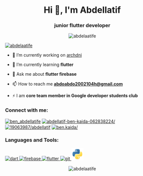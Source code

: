 <h1 align="center">Hi 👋, I'm Abdellatif</h1>
<h3 align="center">junior flutter developer</h3>

<p align="center"> <img src="https://komarev.com/ghpvc/?username=abdelaatife&label=Profile%20views&color=0e75b6&style=flat" alt="abdelaatife" /> </p>

<p align="left"> <a href="https://github.com/ryo-ma/github-profile-trophy"><img src="https://github-profile-trophy.vercel.app/?username=abdelaatife" alt="abdelaatife" /></a> </p>

- 🔭 I’m currently working on [archdni](https://github.com/Archdni)

- 🌱 I’m currently learning **flutter**

- 💬 Ask me about **flutter firebase**

- 📫 How to reach me **abdoabdo2002104h@gmail.com**

- ⚡ I am **core team member in Google developer students club**

<h3 align="left">Connect with me:</h3>
<p align="left">
<a href="https://twitter.com/ben_abdellatife" target="blank"><img align="center" src="https://raw.githubusercontent.com/rahuldkjain/github-profile-readme-generator/master/src/images/icons/Social/twitter.svg" alt="ben_abdellatife" height="30" width="40" /></a>
<a href="https://linkedin.com/in/abdellatif-ben-kaida-062838224/" target="blank"><img align="center" src="https://raw.githubusercontent.com/rahuldkjain/github-profile-readme-generator/master/src/images/icons/Social/linked-in-alt.svg" alt="abdellatif-ben-kaida-062838224/" height="30" width="40" /></a>
<a href="https://stackoverflow.com/users/19063987/abdellatif" target="blank"><img align="center" src="https://raw.githubusercontent.com/rahuldkjain/github-profile-readme-generator/master/src/images/icons/Social/stack-overflow.svg" alt="19063987/abdellatif" height="30" width="40" /></a>
<a href="https://instagram.com/ben.kaida/" target="blank"><img align="center" src="https://raw.githubusercontent.com/rahuldkjain/github-profile-readme-generator/master/src/images/icons/Social/instagram.svg" alt="ben.kaida/" height="30" width="40" /></a>
</p>

<h3 align="left">Languages and Tools:</h3>
<p align="left"> <a href="https://dart.dev" target="_blank" rel="noreferrer"> <img src="https://www.vectorlogo.zone/logos/dartlang/dartlang-icon.svg" alt="dart" width="40" height="40"/> </a> <a href="https://firebase.google.com/" target="_blank" rel="noreferrer"> <img src="https://www.vectorlogo.zone/logos/firebase/firebase-icon.svg" alt="firebase" width="40" height="40"/> </a> <a href="https://flutter.dev" target="_blank" rel="noreferrer"> <img src="https://www.vectorlogo.zone/logos/flutterio/flutterio-icon.svg" alt="flutter" width="40" height="40"/> </a> <a href="https://git-scm.com/" target="_blank" rel="noreferrer"> <img src="https://www.vectorlogo.zone/logos/git-scm/git-scm-icon.svg" alt="git" width="40" height="40"/> </a> <a href="https://www.python.org" target="_blank" rel="noreferrer"> <img src="https://raw.githubusercontent.com/devicons/devicon/master/icons/python/python-original.svg" alt="python" width="40" height="40"/> </a> </p>

<p align="center"><img align="center" src="https://github-readme-streak-stats.herokuapp.com/?user=abdelaatife&" alt="abdelaatife" /></p>
